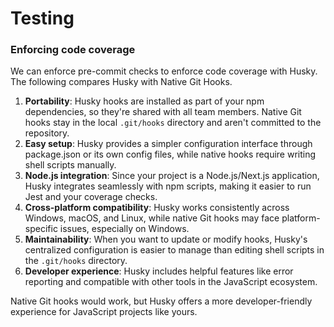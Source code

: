 # Testing


### Enforcing code coverage
We can enforce pre-commit checks to enforce code coverage with Husky. The following compares Husky with Native Git Hooks.

1. **Portability**: Husky hooks are installed as part of your npm dependencies, so they're shared with all team members. Native Git hooks stay in the local `.git/hooks` directory and aren't committed to the repository.
2. **Easy setup**: Husky provides a simpler configuration interface through package.json or its own config files, while native hooks require writing shell scripts manually.
3. **Node.js integration**: Since your project is a Node.js/Next.js application, Husky integrates seamlessly with npm scripts, making it easier to run Jest and your coverage checks.
4. **Cross-platform compatibility**: Husky works consistently across Windows, macOS, and Linux, while native Git hooks may face platform-specific issues, especially on Windows.
5. **Maintainability**: When you want to update or modify hooks, Husky's centralized configuration is easier to manage than editing shell scripts in the `.git/hooks` directory.
6. **Developer experience**: Husky includes helpful features like error reporting and compatible with other tools in the JavaScript ecosystem.

Native Git hooks would work, but Husky offers a more developer-friendly experience for JavaScript projects like yours.
